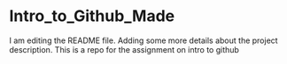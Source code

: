 # Intro_to_Github_Made
I am editing the README file. Adding some more details about the project description.
This is a repo for the assignment on intro to github
